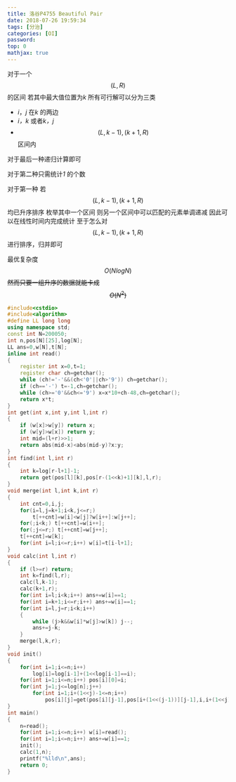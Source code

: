 ```yaml
---
title: 洛谷P4755 Beautiful Pair
date: 2018-07-26 19:59:34
tags: [分治]
categories: [OI]
password:
top: 0
mathjax: true
---
```

对于一个$$\left ( L,R \right )$$的区间
若其中最大值位置为*k* 
所有可行解可以分为三类

- *i*，*j* 在*k* 的两边
- *i，k* 或者*k，j*
- $$\left ( L,k-1 \right ),\left ( k+1,R \right )$$区间内

对于最后一种递归计算即可

对于第二种只需统计*1* 的个数

对于第一种
若$$\left ( L,k-1 \right ),\left ( k+1,R \right )$$均已升序排序
枚举其中一个区间
则另一个区间中可以匹配的元素单调递减
因此可以在线性时间内完成统计
至于怎么对$$\left ( L,k-1 \right ),\left ( k+1,R \right )$$进行排序，归并即可

最优复杂度$$O\left ( NlogN \right )$$
~~然而只要一组升序的数据就能卡成$$O\left ( N^{2}\right)$$~~
<!--more-->

```c++
#include<cstdio>
#include<algorithm>
#define LL long long
using namespace std;
const int N=200050;
int n,pos[N][25],log[N];
LL ans=0,w[N],t[N];
inline int read()
{
    register int x=0,t=1;
    register char ch=getchar();
    while (ch!='-'&&(ch<'0'||ch>'9')) ch=getchar();
    if (ch=='-') t=-1,ch=getchar();
    while (ch>='0'&&ch<='9') x=x*10+ch-48,ch=getchar();
    return x*t;
}
int get(int x,int y,int l,int r)
{
    if (w[x]>w[y]) return x;
    if (w[y]>w[x]) return y;
    int mid=(l+r)>>1;
    return abs(mid-x)<abs(mid-y)?x:y;
}
int find(int l,int r)
{
    int k=log[r-l+1]-1;
    return get(pos[l][k],pos[r-(1<<k)+1][k],l,r);
}
void merge(int l,int k,int r)
{
    int cnt=0,i,j;
    for(i=l,j=k+1;i<k,j<=r;)
        t[++cnt]=w[i]<w[j]?w[i++]:w[j++];
    for(;i<k;) t[++cnt]=w[i++];
    for(;j<=r;) t[++cnt]=w[j++];
    t[++cnt]=w[k];
    for(int i=l;i<=r;i++) w[i]=t[i-l+1];
}
void calc(int l,int r)
{
    if (l>=r) return;
    int k=find(l,r);
    calc(l,k-1);
    calc(k+1,r);
    for(int i=l;i<k;i++) ans+=w[i]==1;
    for(int i=k+1;i<=r;i++) ans+=w[i]==1;
    for(int i=l,j=r;i<k;i++)
    {
        while (j>k&&w[i]*w[j]>w[k]) j--;
        ans+=j-k;
    }
    merge(l,k,r);
}
void init()
{
    for(int i=1;i<=n;i++)
        log[i]=log[i-1]+(1<<log[i-1]==i);
    for(int i=1;i<=n;i++) pos[i][0]=i;
    for(int j=1;j<=log[n];j++)
        for(int i=1;i+(1<<j)-1<=n;i++)
            pos[i][j]=get(pos[i][j-1],pos[i+(1<<(j-1))][j-1],i,i+(1<<j)-1);
}
int main()
{
    n=read();
    for(int i=1;i<=n;i++) w[i]=read();
    for(int i=1;i<=n;i++) ans+=w[i]==1;
    init();
    calc(1,n);
    printf("%lld\n",ans);
    return 0;
}
```

